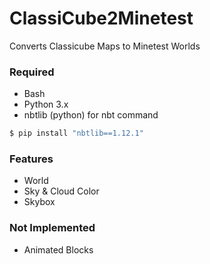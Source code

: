 # ClassiCube2Minetest

Converts Classicube Maps to Minetest Worlds

### Required 

* Bash
* Python 3.x
* nbtlib (python) for nbt command

```bash
$ pip install "nbtlib==1.12.1"
```

### Features

* World
* Sky & Cloud Color
* Skybox

### Not Implemented 

* Animated Blocks
